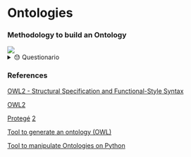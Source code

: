 # Ontologies

### Methodology to build an Ontology

<img src="Ontologías.png">

<details>
<summary> 😓 Questionario</summary>

1. ¿Cuál de los siguientes tiene una ontología que tiene propiedades con valor?

- Jerarquía Formal
- Restringido por lógica 
- **Restringido por valores**
- Ontología con propiedades

2. ¿Qué tipo de propiedad queda mejor para el siguiente ejemplo?

> contenido = {llantas, puertas, chasis, volante, asiento}

- de Relación
- Intrínseca 
- Extrínseca 
- **de Componente**

3. Una ontología es...

- **Un conjunto de conceptos en común compartido entre los agentes**
- Otra forma de crear código OOP
- Una estrategia de razonamiento para agentes 
- **Una definición formal de un conocimiento estructurado**
- **Una forma de representar el conocimiento**
- Un conjunto de clases que describe al ambiente

4. ¿Qué tipo de propiedad queda mejor para el siguiente ejemplo?

> cerca_de_objetivo($Agente_B$) = False

- Extrínseca 
- de Componente 
- Intrínseca 
- **de Relación**

5. ¿Qué tipo de propiedad queda mejor para el siguiente ejemplo?

> distancia_a_objetivo($Agente_B$) = 11

- de Componente
- de Relación 
- Instrínseca 
- **Extrínseca** 

6. ¿Cuál de los siguientes es una ontología que contienen grupos de clases que tienen la misma representación?

- **Thesaurus**
- Jerarquía Formal 
- Jerarquía Informal 
- Glosario

7. ¿Qué tipo de propiedad queda mejor para el siguiente ejemplo?

> fuel = 40.67

- de Relación
- **Intrínseca**
- Extrínseca
- de Componente
</details>

### References

[OWL2 - Structural Specification and Functional-Style Syntax](https://www.w3.org/TR/2012/REC-owl2-syntax-20121211/#Entities.2C_Literals.2C_and_Anonymous_Individuals)

[OWL2](https://www.w3.org/TR/2012/REC-owl2-overview-20121211/#)

[Protegé](https://protegewiki.stanford.edu/wiki/Main_Page) [2](https://protege.stanford.edu/)

[Tool to generate an ontology (OWL)](https://owlready2.readthedocs.io/en/v0.42/)

[Tool to manipulate Ontologies on Python](https://github.com/pwin/owlready2)